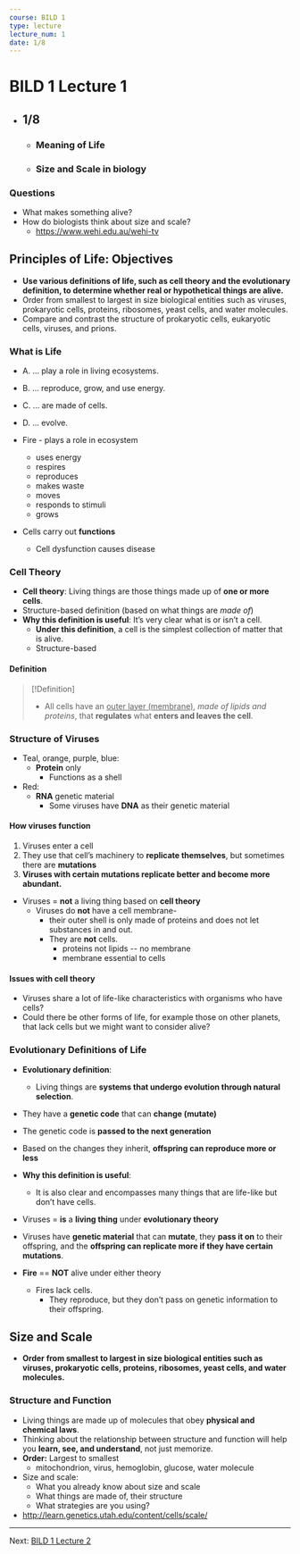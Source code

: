 ```yaml
---
course: BILD 1
type: lecture
lecture_num: 1
date: 1/8
---
```


# BILD 1 Lecture 1
- ## 1/8
	- ### Meaning of Life
	- ### Size and Scale in biology

### Questions

- What makes something alive? 
- How do biologists think about size and scale?
	- https://www.wehi.edu.au/wehi-tv

## Principles of Life: Objectives

- **Use various definitions of life, such as cell theory and the evolutionary definition, to determine whether real or hypothetical things are alive.**
- Order from smallest to largest in size biological entities such as viruses, prokaryotic cells, proteins, ribosomes, yeast cells, and water molecules.
- Compare and contrast the structure of prokaryotic cells, eukaryotic cells, viruses, and prions.

### What is Life

- A. … play a role in living ecosystems.
- B. … reproduce, grow, and use energy.
- C. … are made of cells.
- D. … evolve.

- Fire - plays a role in ecosystem
	- uses energy
	- respires
	- reproduces
	- makes waste
	- moves
	- responds to stimuli
	- grows
- Cells carry out **functions**
	- Cell dysfunction causes disease

### Cell Theory

- **Cell theory**: Living things are those things made up of **one or more cells**.
- Structure-based definition (based on what things are *made of*)
- **Why this definition is useful**: It’s very clear what is or isn’t a cell. 
	- **Under this definition**, a cell is the simplest collection of matter that is alive.
	- Structure-based

#### Definition

> [!Definition]
> - All cells have an <u>outer layer (membrane)</u>, *made of lipids and proteins*, that **regulates** what **enters and leaves the cell**.

### Structure of Viruses

- Teal, orange, purple, blue: 
	- **Protein** only
		- Functions as a shell
- Red: 
	- **RNA** genetic material
		- Some viruses have **DNA** as their genetic material

#### How viruses function

1. Viruses enter a cell
2. They use that cell’s machinery to **replicate themselves**, but sometimes there are **mutations**
3. **Viruses with certain mutations replicate better and become more abundant.**

- Viruses = **not** a living thing based on **cell theory**
	- Viruses do **not** have a cell membrane-
		- their outer shell is only made of proteins and does not let substances in and out. 
		- They are **not** cells.
			- proteins not lipids -- no membrane
			- membrane essential to cells

#### Issues with cell theory

- Viruses share a lot of life-like characteristics with organisms who have cells?
- Could there be other forms of life, for example those on other planets, that lack cells but we might want to consider alive?

### Evolutionary Definitions of Life

- **Evolutionary definition**: 
	- Living things are **systems that undergo evolution through natural selection**.
- They have a **genetic code** that can **change (mutate)**
- The genetic code is **passed to the next generation**
- Based on the changes they inherit, **offspring can reproduce more or less**
- **Why this definition is useful**: 
	- It is also clear and encompasses many things that are life-like but don’t have cells.

- Viruses = **is** a **living thing** under **evolutionary theory**
- Viruses have **genetic material** that can **mutate**, they **pass it on** to their offspring, and the **offspring can replicate more if they have certain mutations**.
- **Fire** == **NOT** alive under either theory
	- Fires lack cells. 
		- They reproduce, but they don’t pass on genetic information to their offspring.

## Size and Scale

- **Order from smallest to largest in size biological entities such as viruses, prokaryotic cells, proteins, ribosomes, yeast cells, and water molecules.**

### Structure and Function

- Living things are made up of molecules that obey **physical and chemical laws**.
- Thinking about the relationship between structure and function will help you **learn, see, and understand**, not just memorize.
- **Order:** Largest to smallest
	- mitochondrion, virus, hemoglobin, glucose, water molecule
- Size and scale:
	- What you already know about size and scale
	- What things are made of, their structure
	- What strategies are you using?
- http://learn.genetics.utah.edu/content/cells/scale/


---

Next: [BILD 1 Lecture 2](BILD_1_LE_2.md)